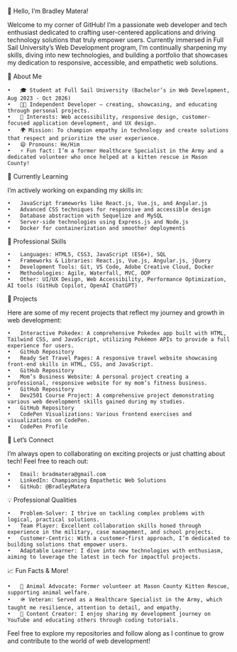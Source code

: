 👋 Hello, I’m Bradley Matera!

Welcome to my corner of GitHub! I’m a passionate web developer and tech enthusiast dedicated to crafting user-centered applications and driving technology solutions that truly empower users. Currently immersed in Full Sail University’s Web Development program, I’m continually sharpening my skills, diving into new technologies, and building a portfolio that showcases my dedication to responsive, accessible, and empathetic web solutions.

🚀 About Me

	•	🎓 Student at Full Sail University (Bachelor’s in Web Development, Aug 2023 - Oct 2026)
	•	👨‍💻 Independent Developer — creating, showcasing, and educating through personal projects.
	•	👀 Interests: Web accessibility, responsive design, customer-focused application development, and UX design.
	•	🌍 Mission: To champion empathy in technology and create solutions that respect and prioritize the user experience.
	•	😄 Pronouns: He/Him
	•	⚡ Fun fact: I’m a former Healthcare Specialist in the Army and a dedicated volunteer who once helped at a kitten rescue in Mason County!

🌱 Currently Learning

I’m actively working on expanding my skills in:

	•	JavaScript frameworks like React.js, Vue.js, and Angular.js
	•	Advanced CSS techniques for responsive and accessible design
	•	Database abstraction with Sequelize and MySQL
	•	Server-side technologies using Express.js and Node.js
	•	Docker for containerization and smoother deployments

💼 Professional Skills

	•	Languages: HTML5, CSS3, JavaScript (ES6+), SQL
	•	Frameworks & Libraries: React.js, Vue.js, Angular.js, jQuery
	•	Development Tools: Git, VS Code, Adobe Creative Cloud, Docker
	•	Methodologies: Agile, Waterfall, MVC, OOP
	•	Other: UI/UX Design, Web Accessibility, Performance Optimization, AI tools (GitHub Copilot, OpenAI ChatGPT)

🌟 Projects

Here are some of my recent projects that reflect my journey and growth in web development:

	•	Interactive Pokedex: A comprehensive Pokedex app built with HTML, Tailwind CSS, and JavaScript, utilizing Pokémon APIs to provide a full experience for users.
	•	GitHub Repository
	•	Ready Set Travel Pages: A responsive travel website showcasing front-end skills in HTML, CSS, and JavaScript.
	•	GitHub Repository
	•	Mom’s Business Website: A personal project creating a professional, responsive website for my mom’s fitness business.
	•	GitHub Repository
	•	Dev2501 Course Project: A comprehensive project demonstrating various web development skills gained during my studies.
	•	GitHub Repository
	•	CodePen Visualizations: Various frontend exercises and visualizations on CodePen.
	•	CodePen Profile

💬 Let’s Connect

I’m always open to collaborating on exciting projects or just chatting about tech! Feel free to reach out:

	•	Email: bradmatera@gmail.com
	•	LinkedIn: Championing Empathetic Web Solutions
	•	GitHub: @BradleyMatera

💡 Professional Qualities

	•	Problem-Solver: I thrive on tackling complex problems with logical, practical solutions.
	•	Team Player: Excellent collaboration skills honed through experience in the military, case management, and school projects.
	•	Customer-Centric: With a customer-first approach, I’m dedicated to building solutions that empower users.
	•	Adaptable Learner: I dive into new technologies with enthusiasm, aiming to leverage the latest in tech for impactful projects.

📈 Fun Facts & More!

	•	🐾 Animal Advocate: Former volunteer at Mason County Kitten Rescue, supporting animal welfare.
	•	🪖 Veteran: Served as a Healthcare Specialist in the Army, which taught me resilience, attention to detail, and empathy.
	•	🎥 Content Creator: I enjoy sharing my development journey on YouTube and educating others through coding tutorials.

Feel free to explore my repositories and follow along as I continue to grow and contribute to the world of web development!
